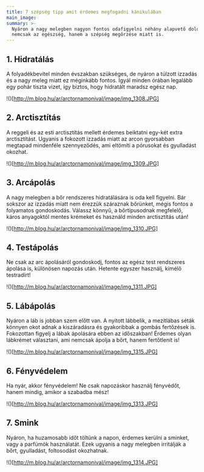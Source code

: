 ```yaml
---
title: 7 szépség tipp amit érdemes megfogadni kánikulában
main_image:
summary: >-
  Nyáron a nagy melegben nagyon fontos odafigyelni néhány alapvető dologra, 
  nemcsak az egészség, hanem a szépség megőrzése miatt is. 
---
```


## 1. Hidratálás

A folyadékbevitel minden évszakban szükséges, de nyáron a túlzott izzadás és a
nagy meleg miatt ez méginkább fontos. Igyál minden órában legalább egy pohár
tiszta vizet, így biztos, hogy hidratált maradsz egész nap.

!()[http://m.blog.hu/ar/arctornamonival/image/img_1308.JPG]

## 2. Arctisztítás

A reggeli és az esti arctisztítás mellett érdemes beiktatni egy-két extra
arctisztítást. Ugyanis a fokozott izzadás miatt az arcon gyorsabban megtapad
mindenféle szennyeződés, ami eltömíti a pórusokat és gyulladást okozhat.

!()[http://m.blog.hu/ar/arctornamonival/image/img_1309.JPG]

## 3. Arcápolás


A nagy melegben a bőr rendszeres hidratálására is oda kell figyelni. Bár sokszor
az izzadás miatt nem érezzük száraznak bőrünket, mégis fontos a folyamatos
gondoskodás. Válassz könnyű, a bőrtípusodnak megfelelő, káros anyagoktól mentes
krémeket és használd minden arctisztítás után!

!()[http://m.blog.hu/ar/arctornamonival/image/img_1310.JPG]
     
## 4. Testápolás

Ne csak az arc ápolásáról gondoskodj, fontos az egész test rendszeres ápolása
is, különösen napozás után. Hetente egyszer használj, kímélő testradírt!

!()[http://m.blog.hu/ar/arctornamonival/image/img_1311.JPG]
     
## 5. Lábápolás

Nyáron a láb is jobban szem előtt van. A nyitott lábbelik, a mezítlábas séták
könnyen okot adnak a kiszáradásra és gyakoribbak a gombás fertőzések is.
Fokozottan figyelj a lábak ápolására ebben az időszakban! Érdemes olyan
lábkrémet választani, ami nemcsak ápolja a bőrt, hanem fertőtlenít is!

!()[http://m.blog.hu/ar/arctornamonival/image/img_1315.JPG]
     
## 6. Fényvédelem

Ha nyár, akkor fényvédelem! Ne csak napozáskor használj fényvédőt, hanem mindig,
amikor a szabadba mész!

!()[http://m.blog.hu/ar/arctornamonival/image/img_1313.JPG]

## 7. Smink

Nyáron, ha huzamosabb időt töltünk a napon, érdemes kerülni a sminket, vagy a
parfümök használatát. Ezek ugyanis a nagy melegben irritálják a bőrt,
gyulladást, foltosodást okozhatnak.

!()[http://m.blog.hu/ar/arctornamonival/image/img_1314.JPG]
     

